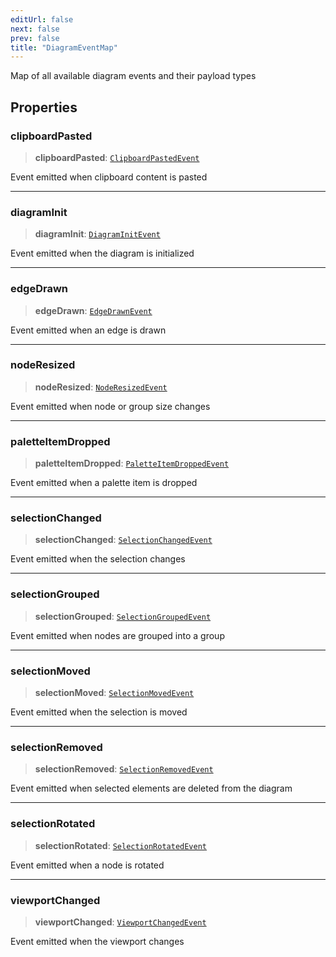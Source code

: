 ```yaml
---
editUrl: false
next: false
prev: false
title: "DiagramEventMap"
---
```


Map of all available diagram events and their payload types

## Properties

### clipboardPasted

> **clipboardPasted**: [`ClipboardPastedEvent`](/docs/api/types/clipboardpastedevent/)

Event emitted when clipboard content is pasted

***

### diagramInit

> **diagramInit**: [`DiagramInitEvent`](/docs/api/types/diagraminitevent/)

Event emitted when the diagram is initialized

***

### edgeDrawn

> **edgeDrawn**: [`EdgeDrawnEvent`](/docs/api/types/edgedrawnevent/)

Event emitted when an edge is drawn

***

### nodeResized

> **nodeResized**: [`NodeResizedEvent`](/docs/api/types/noderesizedevent/)

Event emitted when node or group size changes

***

### paletteItemDropped

> **paletteItemDropped**: [`PaletteItemDroppedEvent`](/docs/api/types/paletteitemdroppedevent/)

Event emitted when a palette item is dropped

***

### selectionChanged

> **selectionChanged**: [`SelectionChangedEvent`](/docs/api/types/selectionchangedevent/)

Event emitted when the selection changes

***

### selectionGrouped

> **selectionGrouped**: [`SelectionGroupedEvent`](/docs/api/types/selectiongroupedevent/)

Event emitted when nodes are grouped into a group

***

### selectionMoved

> **selectionMoved**: [`SelectionMovedEvent`](/docs/api/types/selectionmovedevent/)

Event emitted when the selection is moved

***

### selectionRemoved

> **selectionRemoved**: [`SelectionRemovedEvent`](/docs/api/types/selectionremovedevent/)

Event emitted when selected elements are deleted from the diagram

***

### selectionRotated

> **selectionRotated**: [`SelectionRotatedEvent`](/docs/api/types/selectionrotatedevent/)

Event emitted when a node is rotated

***

### viewportChanged

> **viewportChanged**: [`ViewportChangedEvent`](/docs/api/types/viewportchangedevent/)

Event emitted when the viewport changes
